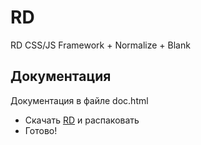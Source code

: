 RD
=====

RD CSS/JS Framework + Normalize + Blank

Документация
----
Документация в файле doc.html

 - Скачать [RD] и распаковать
 - Готово!

[RD]:https://github.com/RDmitriev/Putto/archive/master.zip